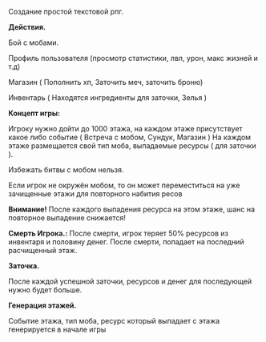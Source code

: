 Создание простой текстовой рпг.

**Действия.**


Бой с мобами.

Профиль пользователя (просмотр статистики, лвл, урон, макс жизней и т.д)

Магазин ( Пополнить хп, Заточить меч, заточить броню)

Инвентарь ( Находятся ингредиенты для заточки, Зелья )


**Концепт игры:**

Игроку нужно дойти до 1000 этажа, на каждом этаже присутствует какое либо событие ( Встреча с мобом, Сундук, Магазин )
На каждом этаже размещается свой тип моба, выпадаемые ресурсы ( для заточки ).

Избежать битвы с мобом нельзя.

Если игрок не окружён мобом, то он может переместиться на уже зачищенные этажи для повторного набития ресов


**Внимание!**
После каждого выпадения ресурса на этом этаже, шанс на повторное выпадение снижается!


**Смерть Игрока.:**
После смерти, игрок теряет 50% ресурсов из инвентаря и половину денег.
После смерти, попадает на последний расчищенный этаж.


**Заточка.**

После каждой успешной заточки, ресурсов и денег для последующей нужно будет больше.

**Генерация этажей.**

Событие этажа, тип моба, ресурс который выпадает с этажа генерируется в начале игры
